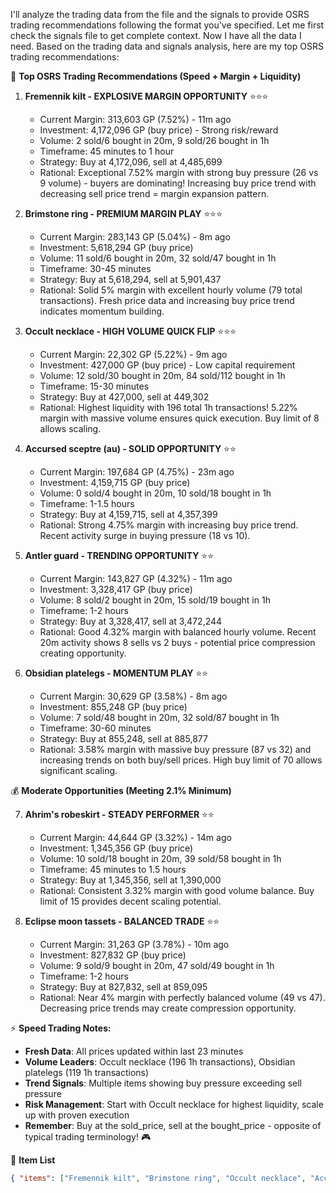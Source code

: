 I'll analyze the trading data from the file and the signals to provide OSRS trading recommendations following the format you've specified. Let me first check the signals file to get complete context. Now I have all the data I need. Based on the trading data and signals analysis, here are my top OSRS trading recommendations:

🎯 **Top OSRS Trading Recommendations (Speed + Margin + Liquidity)**

1. **Fremennik kilt - EXPLOSIVE MARGIN OPPORTUNITY** ⭐⭐⭐
   - Current Margin: 313,603 GP (7.52%) - 11m ago
   - Investment: 4,172,096 GP (buy price) - Strong risk/reward
   - Volume: 2 sold/6 bought in 20m, 9 sold/26 bought in 1h
   - Timeframe: 45 minutes to 1 hour
   - Strategy: Buy at 4,172,096, sell at 4,485,699
   - Rational: Exceptional 7.52% margin with strong buy pressure (26 vs 9 volume) - buyers are dominating! Increasing buy price trend with decreasing sell price trend = margin expansion pattern.

2. **Brimstone ring - PREMIUM MARGIN PLAY** ⭐⭐⭐
   - Current Margin: 283,143 GP (5.04%) - 8m ago
   - Investment: 5,618,294 GP (buy price)
   - Volume: 11 sold/6 bought in 20m, 32 sold/47 bought in 1h
   - Timeframe: 30-45 minutes
   - Strategy: Buy at 5,618,294, sell at 5,901,437
   - Rational: Solid 5% margin with excellent hourly volume (79 total transactions). Fresh price data and increasing buy price trend indicates momentum building.

3. **Occult necklace - HIGH VOLUME QUICK FLIP** ⭐⭐⭐
   - Current Margin: 22,302 GP (5.22%) - 9m ago
   - Investment: 427,000 GP (buy price) - Low capital requirement
   - Volume: 12 sold/30 bought in 20m, 84 sold/112 bought in 1h
   - Timeframe: 15-30 minutes
   - Strategy: Buy at 427,000, sell at 449,302
   - Rational: Highest liquidity with 196 total 1h transactions! 5.22% margin with massive volume ensures quick execution. Buy limit of 8 allows scaling.

4. **Accursed sceptre (au) - SOLID OPPORTUNITY** ⭐⭐
   - Current Margin: 197,684 GP (4.75%) - 23m ago
   - Investment: 4,159,715 GP (buy price)
   - Volume: 0 sold/4 bought in 20m, 10 sold/18 bought in 1h
   - Timeframe: 1-1.5 hours
   - Strategy: Buy at 4,159,715, sell at 4,357,399
   - Rational: Strong 4.75% margin with increasing buy price trend. Recent activity surge in buying pressure (18 vs 10).

5. **Antler guard - TRENDING OPPORTUNITY** ⭐⭐
   - Current Margin: 143,827 GP (4.32%) - 11m ago
   - Investment: 3,328,417 GP (buy price)
   - Volume: 8 sold/2 bought in 20m, 15 sold/19 bought in 1h
   - Timeframe: 1-2 hours
   - Strategy: Buy at 3,328,417, sell at 3,472,244
   - Rational: Good 4.32% margin with balanced hourly volume. Recent 20m activity shows 8 sells vs 2 buys - potential price compression creating opportunity.

6. **Obsidian platelegs - MOMENTUM PLAY** ⭐⭐
   - Current Margin: 30,629 GP (3.58%) - 8m ago
   - Investment: 855,248 GP (buy price)
   - Volume: 7 sold/48 bought in 20m, 32 sold/87 bought in 1h
   - Timeframe: 30-60 minutes
   - Strategy: Buy at 855,248, sell at 885,877
   - Rational: 3.58% margin with massive buy pressure (87 vs 32) and increasing trends on both buy/sell prices. High buy limit of 70 allows significant scaling.

💰 **Moderate Opportunities (Meeting 2.1% Minimum)**

7. **Ahrim's robeskirt - STEADY PERFORMER** ⭐⭐
   - Current Margin: 44,644 GP (3.32%) - 14m ago
   - Investment: 1,345,356 GP (buy price)
   - Volume: 10 sold/18 bought in 20m, 39 sold/58 bought in 1h
   - Timeframe: 45 minutes to 1.5 hours
   - Strategy: Buy at 1,345,356, sell at 1,390,000
   - Rational: Consistent 3.32% margin with good volume balance. Buy limit of 15 provides decent scaling potential.

8. **Eclipse moon tassets - BALANCED TRADE** ⭐⭐
   - Current Margin: 31,263 GP (3.78%) - 10m ago
   - Investment: 827,832 GP (buy price)
   - Volume: 9 sold/9 bought in 20m, 47 sold/49 bought in 1h
   - Timeframe: 1-2 hours
   - Strategy: Buy at 827,832, sell at 859,095
   - Rational: Near 4% margin with perfectly balanced volume (49 vs 47). Decreasing price trends may create compression opportunity.

⚡ **Speed Trading Notes:**
- **Fresh Data**: All prices updated within last 23 minutes
- **Volume Leaders**: Occult necklace (196 1h transactions), Obsidian platelegs (119 1h transactions)
- **Trend Signals**: Multiple items showing buy pressure exceeding sell pressure
- **Risk Management**: Start with Occult necklace for highest liquidity, scale up with proven execution
- **Remember**: Buy at the sold_price, sell at the bought_price - opposite of typical trading terminology! 🎮

📝 **Item List**
```json
{ "items": ["Fremennik kilt", "Brimstone ring", "Occult necklace", "Accursed sceptre (au)", "Antler guard", "Obsidian platelegs", "Ahrim's robeskirt", "Eclipse moon tassets"] }
```